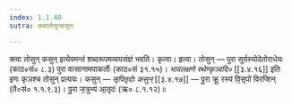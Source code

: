 ```yaml
---
index: 1.1.40
sutra: क्त्वातोसुन्कसुनः

---
```

क्त्वा तोसुन् कसुन् इत्येवमन्तं शब्दरूपमव्ययसंज्ञं भवति। कृत्वा। हृत्वा। तोसुन् — पुरा सूर्यस्योदेतोराधेयः (काठ०सं० ८.३) पुरा वत्सानामपाकर्तोः (काठ०सं ३१.१५)। _भावलक्षणे स्थेण्कृञ्वदि०_ [[३.४.१६]] इति इणः कृञश्च तोसुन् प्रत्ययः। कसुन् — _सृपितृदोः कसुन्_ [[३.४.१७]] — पु॒रा क्रू॒ रस्य॑ वि॒सृपो॑ विरप्शिन् (तै०सं० १.१.९.३)। पु॒रा ज॒त्रुभ्य॑ आ॒तृदः॑ (ऋ० ८.१.१२)॥